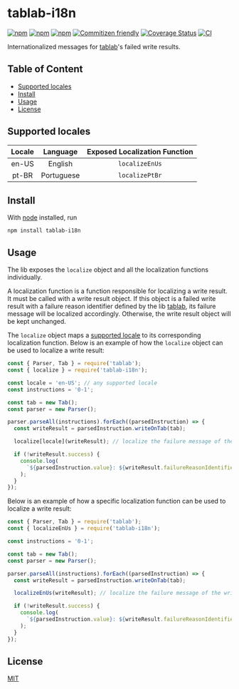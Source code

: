 # tablab-i18n <!-- omit in toc -->

[![npm](https://img.shields.io/npm/l/tablab-i18n)](LICENSE)
[![npm](https://img.shields.io/npm/v/tablab)](https://www.npmjs.com/package/tablab-i18n)
[![npm](https://img.shields.io/npm/dt/tablab-i18n)](https://www.npmjs.com/package/tablab-i18n)
[![Commitizen friendly](https://img.shields.io/badge/commitizen-friendly-brightgreen.svg)](http://commitizen.github.io/cz-cli/)
[![Coverage Status](https://coveralls.io/repos/github/raphael-jorge/tablab-i18n/badge.svg?branch=main)](https://coveralls.io/github/raphael-jorge/tablab-i18n?branch=main)
[![CI](https://github.com/raphael-jorge/tablab-i18n/actions/workflows/ci.yml/badge.svg)](https://github.com/raphael-jorge/tablab-i18n/actions/workflows/ci.yml)

Internationalized messages for [tablab](https://github.com/raphael-jorge/tablab)'s failed write results.

## Table of Content <!-- omit in toc -->

- [Supported locales](#supported-locales)
- [Install](#install)
- [Usage](#usage)
- [License](#license)

## Supported locales

| Locale |  Language  | Exposed Localization Function |
| :----: | :--------: | :---------------------------: |
| en-US  |  English   |        `localizeEnUs`         |
| pt-BR  | Portuguese |        `localizePtBr`         |

## Install

With [node](https://nodejs.org/en/) installed, run

```shell
npm install tablab-i18n
```

## Usage

The lib exposes the `localize` object and all the localization functions individually.

A localization function is a function responsible for localizing a write result. It must be called with a write result object. If this object is a failed write result with a failure reason identifier defined by the lib [tablab](https://github.com/raphael-jorge/tablab), its failure message will be localized accordingly. Otherwise, the write result object will be kept unchanged.

The `localize` object maps a [supported locale](#supported-locales) to its corresponding localization function. Below is an example of how the `localize` object can be used to localize a write result:

```js
const { Parser, Tab } = require('tablab');
const { localize } = require('tablab-i18n');

const locale = 'en-US'; // any supported locale
const instructions = '0-1';

const tab = new Tab();
const parser = new Parser();

parser.parseAll(instructions).forEach((parsedInstruction) => {
  const writeResult = parsedInstruction.writeOnTab(tab);

  localize[locale](writeResult); // localize the failure message of the write result

  if (!writeResult.success) {
    console.log(
      `${parsedInstruction.value}: ${writeResult.failureReasonIdentifier} - ${writeResult.failureMessage}`
    );
  }
});
```

Below is an example of how a specific localization function can be used to localize a write result:

```js
const { Parser, Tab } = require('tablab');
const { localizeEnUs } = require('tablab-i18n');

const instructions = '0-1';

const tab = new Tab();
const parser = new Parser();

parser.parseAll(instructions).forEach((parsedInstruction) => {
  const writeResult = parsedInstruction.writeOnTab(tab);

  localizeEnUs(writeResult); // localize the failure message of the write result (en-US)

  if (!writeResult.success) {
    console.log(
      `${parsedInstruction.value}: ${writeResult.failureReasonIdentifier} - ${writeResult.failureMessage}`
    );
  }
});
```

## License

[MIT](LICENSE)
